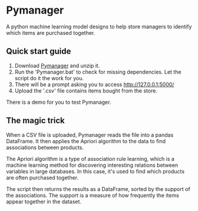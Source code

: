# Pymanager
A python machine learning model designs to help store managers to identify which items are purchased together.

## Quick start guide
1. Download [Pymanager](https://github.com/get-wright/Pymanager/archive/refs/heads/main.zip) and unzip it.
2. Run the 'Pymanager.bat' to check for missing dependencies. Let the script do it the work for you.
3. There will be a prompt asking you to access http://127.0.0.1:5000/
4. Upload the '.csv' file contains items bought from the store.

There is a demo for you to test Pymanager.


## The magic trick

When a CSV file is uploaded, Pymanager reads the file into a pandas DataFrame. It then applies the Apriori algorithm to the data to find associations between products.

The Apriori algorithm is a type of association rule learning, which is a machine learning method for discovering interesting relations between variables in large databases. In this case, it's used to find which products are often purchased together.

The script then returns the results as a DataFrame, sorted by the support of the associations. The support is a measure of how frequently the items appear together in the dataset.
 
